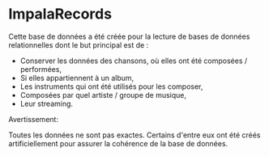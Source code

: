 # ImpalaRecords
Cette base de données a été créée pour la lecture de bases de données relationnelles dont le but principal est de : 
- Conserver les données des chansons, où elles ont été composées / performées,  
- Si elles appartiennent à un album, 
- Les instruments qui ont été utilisés pour les composer, 
- Composées par quel artiste / groupe de musique, 
- Leur streaming. 

Avertissement: 

 Toutes les données ne sont pas exactes. Certains d'entre eux ont été créés artificiellement pour assurer la cohérence de la base de données.

